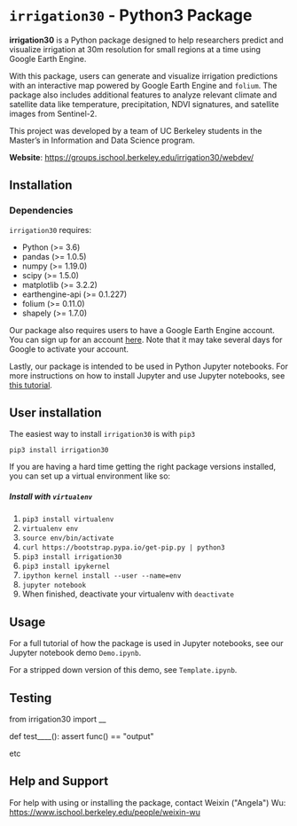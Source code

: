 # `irrigation30` - Python3 Package

**irrigation30** is a Python package designed to help researchers predict and visualize irrigation at 30m resolution for small regions at a time using Google Earth Engine.

With this package, users can generate and visualize irrigation predictions with an interactive map powered by Google Earth Engine and `folium`. The package also includes additional features to analyze relevant climate and satellite data like temperature, precipitation, NDVI signatures, and satellite images from Sentinel-2.

This project was developed by a team of UC Berkeley students in the Master’s in Information and Data Science program.

**Website**: https://groups.ischool.berkeley.edu/irrigation30/webdev/

## Installation

### Dependencies

`irrigation30` requires:
- Python (>= 3.6)
- pandas (>= 1.0.5)
- numpy (>= 1.19.0)
- scipy (>= 1.5.0)
- matplotlib (>= 3.2.2)
- earthengine-api (>= 0.1.227)
- folium (>= 0.11.0)
- shapely (>= 1.7.0)

Our package also requires users to have a Google Earth Engine account. You can sign up for an account [here](https://signup.earthengine.google.com/#!/). Note that it may take several days for Google to activate your account.

Lastly, our package is intended to be used in Python Jupyter notebooks. For more instructions on how to install Jupyter and use Jupyter notebooks, see [this tutorial](https://realpython.com/jupyter-notebook-introduction/).

## User installation
The easiest way to install `irrigation30` is with `pip3`
```
pip3 install irrigation30
```

If you are having a hard time getting the right package versions installed, you can set up a virtual environment like so:

##### Install with `virtualenv`
1. `pip3 install virtualenv`
2. `virtualenv env`
3. `source env/bin/activate`
4. `curl https://bootstrap.pypa.io/get-pip.py | python3`
5. `pip3 install irrigation30`
6. `pip3 install ipykernel`
7. `ipython kernel install --user --name=env`
8. `jupyter notebook`
9. When finished, deactivate your virtualenv with `deactivate`


## Usage

For a full tutorial of how the package is used in Jupyter notebooks, see our Jupyter notebook demo `Demo.ipynb`.

For a stripped down version of this demo, see `Template.ipynb`.

## Testing

from irrigation30 import __

def test____():
  assert func() == "output"

etc

## Help and Support

For help with using or installing the package, contact Weixin ("Angela") Wu: https://www.ischool.berkeley.edu/people/weixin-wu
